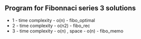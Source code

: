   Program for Fibonnaci series 3 solutions
  -
   - 1 - time complexity - o(n) - fibo_optimal
   - 2 - time complexity - o(n2) - fibo_rec
   - 3 - time complexity - o(n) , space - o(n) - fibo_memo
